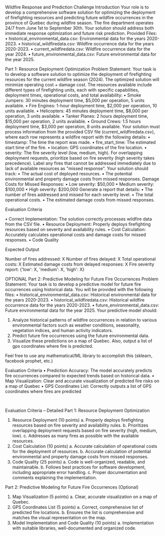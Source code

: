 Wildfire Response and Prediction Challenge
Introduction
Your role is to develop a comprehensive software solution for optimizing the deployment of firefighting resources and predicting future wildfire occurrences in the province of Quebec during wildfire season. The fire department operates 24/7 from June 1st to September 30th. Your solution should address both immediate response optimization and future risk prediction.
Provided Files:
•	historical_environmental_data.csv: Environmental data for the years 2020-2023.
•	historical_wildfiredata.csv: Wildfire occurrence data for the years 2020-2023.
•	current_wildfiredata.csv: Wildfire occurrence data for the year 2024.
•	future_environmental_data.csv: Future environmental data for the year 2025.

Part 1: Resource Deployment Optimization
Problem Statement:
Your task is to develop a software solution to optimize the deployment of firefighting resources for the current wildfire season (2024). The optimized solution will minimize operating cost + damage cost. The resources available include different types of firefighting units, each with specific capabilities, deployment times, operational costs, and total availability:
•	Smoke Jumpers: 30 minutes deployment time, $5,000 per operation, 5 units available.
•	Fire Engines: 1-hour deployment time, $2,000 per operation, 10 units available.
•	Helicopters: 45 minutes deployment time, $8,000 per operation, 3 units available.
•	Tanker Planes: 2 hours deployment time, $15,000 per operation, 2 units available.
•	Ground Crews: 1.5 hours deployment time, $3,000 per operation, 8 units available.
Your solution must process information from the provided CSV file (current_wildfiredata.csv), where each row represents a wildfire report with the following details:
•	timestamp: The time the report was made.
•	fire_start_time: The estimated start time of the fire.
•	location: GPS coordinates of the fire location.
•	severity: The fire severity level (low, medium, high).
For overlapping deployment requests, prioritize based on fire severity (high severity takes precedence). Label any fires that cannot be addressed immediately due to lack of available resources as "missed response".
Your solution should track:
•	The actual cost of deployed resources.
•	The potential environmental and property damage costs from missed responses.
Damage Costs for Missed Responses:
•	Low severity: $50,000
•	Medium severity: $100,000
•	High severity: $200,000
Generate a report that details:
•	The number of fires addressed and missed for each severity level.
•	The total operational costs.
•	The estimated damage costs from missed responses.

Evaluation Criteria

•	Correct Implementation: The solution correctly processes wildfire data from the CSV file.
•	Resource Deployment: Properly deploys firefighting resources based on severity and availability rules.
•	Cost Calculation: Accurately calculates operational costs and damage costs for missed responses.
•	Code Quality


Expected Output

Number of fires addressed: X
Number of fires delayed: X
Total operational costs: X
Estimated damage costs from delayed responses: X
Fire severity report: {'low': X, 'medium': X, 'high': X}


OPTIONAL Part 2: Predictive Modeling for Future Fire Occurrences
Problem Statement:
Your task is to develop a predictive model for future fire occurrences using historical data. You will be provided with the following files:
•	historical_environmental_data.csv: Historical environmental data for the years 2020-2023.
•	historical_wildfiredata.csv: Historical wildfire occurrence data for the years 2020-2023.
•	future_environmental_data.csv: Future environmental data for the year 2025.
Your predictive model should:
1.	Analyze historical patterns of wildfire occurrences in relation to various environmental factors such as weather conditions, seasonality, vegetation indices, and human activity indicators.
2.	Predict future fire occurrences using the future environmental data.
3.	Visualize these predictions on a map of Quebec. Also, output a list of gps coordinates where fire is predicted. 

Feel free to use any mathematical/ML library to accomplish this (sklearn, facebook prophet, etc.)


Evaluation Criteria
•	Prediction Accuracy: The model accurately predicts fire occurrences compared to expected trends based on historical data.
•	Map Visualization: Clear and accurate visualization of predicted fire risks on a map of Quebec
•	GPS Coordinates List: Correctly outputs a list of GPS coordinates where fires are predicted

 

Evaluation Criteria – Detailed
Part 1: Resource Deployment Optimization
1.	Resource Deployment (10 points)
a.	Properly deploys firefighting resources based on fire severity and availability rules. 
b.	Prioritizes overlapping deployment requests based on fire severity (high, medium, low). 
c.	Addresses as many fires as possible with the available resources.
2.	Cost Calculation (10 points)
a.	Accurate calculation of operational costs for the deployment of resources. 
b.	Accurate calculation of potential environmental and property damage costs from missed responses.
3.	Code Quality (25 points)
a.	Code is well-organized, readable, and maintainable. 
b.	Follows best practices for software development, including appropriate error handling. 
c.	Proper documentation and comments explaining the implementation.

Part 2: Predictive Modeling for Future Fire Occurrences (Optional)
1.	Map Visualization (5 points)
a.	Clear, accurate visualization on a map of Quebec.
2.	GPS Coordinates List (5 points)
a.	Correct, comprehensive list of predicted fire locations.
b.	Ensures the list is comprehensive and matches the visual representation on the map.
3.	Model Implementation and Code Quality (10 points)
a.	Implementation with suitable libraries, well-documented and organized code.

